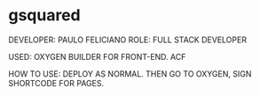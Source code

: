 # gsquared

DEVELOPER: PAULO FELICIANO
ROLE: FULL STACK DEVELOPER

USED:
OXYGEN BUILDER FOR FRONT-END.
ACF


HOW TO USE:
DEPLOY AS NORMAL.
THEN GO TO OXYGEN, SIGN SHORTCODE FOR PAGES.